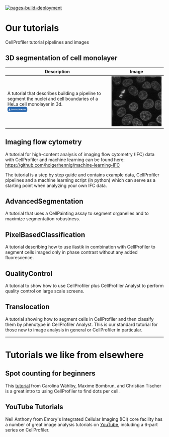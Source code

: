 [![pages-build-deployment](https://github.com/CellProfiler/tutorials/actions/workflows/pages/pages-build-deployment/badge.svg)](https://github.com/CellProfiler/tutorials/actions/workflows/pages/pages-build-deployment)

# Our tutorials
CellProfiler tutorial pipelines and images

## 3D segmentation of cell monolayer

| Description | Image |
|---|---|
| A tutorial that describes building a pipeline to segment the nuclei and cell boundaries of a HeLa cell monolayer in 3d.<br> <a href=""><img src="assets/img/download-button.png" alt="Download button" width="20%"> </a> |<img src="assets/img/3d_monolayer.gif" alt="example segmentation" width="100%">



## Imaging flow cytometry
A tutorial for high-content analysis of imaging flow cytometry (IFC) data with CellProfiler and machine learning can be found here:
https://github.com/holgerhennig/machine-learning-IFC

The tutorial is a step by step guide and contains example data, CellProfiler pipelines and a machine learning script (in python) which can serve as a starting point when analyzing your own IFC data.

## AdvancedSegmentation

A tutorial that uses a CellPainting assay to segment organelles and to maximize segmentation robustness.

## PixelBasedClassification

A tutorial describing how to use ilastik in combination with CellProfiler to segment cells imaged only in phase contrast without any added fluorescence.

## QualityControl

A tutorial to show how to use CellProfiler plus CellProfiler Analyst to perform quality control on large scale screens.

## Translocation

A tutorial showing how to segment cells in CellProfiler and then classify them by phenotype in CellProfiler Analyst.  This is our standard tutorial for those new to image analysis in general or CellProfiler in particular.


-----
# Tutorials we like from elsewhere

## Spot counting for beginners

This [tutorial](https://github.com/tischi/cellprofiler-practical-NeuBIAS-Lisbon-2017/blob/master/practical-handout.md) from Carolina Wählby, Maxime Bombrun, and Christian Tischer is a great intro to using CellProfiler to find dots per cell.

## YouTube Tutorials

Neil Anthony from Emory's Integrated Cellular Imaging (ICI) core facility has a number of great image analysis tutorials on [YouTube](https://www.youtube.com/watch?v=IXsTba9Nxok&list=PL5Edc1v41fyBlbysy_1750IiT2xk6sDqO), including a 6-part series on CellProfiler.

